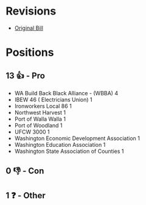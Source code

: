 # Revisions
* [Original Bill](1/)

# Positions
## 13 👍 - Pro
* WA Build Back Black Alliance - (WBBA) 4
* IBEW 46 ( Electricians Union) 1
* Ironworkers Local 86 1
* Northwest Harvest 1
* Port of Walla Walla 1
* Port of Woodland 1
* UFCW 3000 1
* Washington Economic Development Association 1
* Washington Education Association 1
* Washington State Association of Counties 1

## 0 👎 - Con

## 1 ❓ - Other
